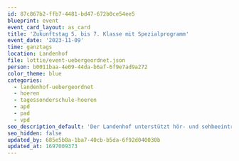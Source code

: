 ```yaml
---
id: 87c867b2-ffb7-4481-bd47-672b0ce54ee5
blueprint: event
event_card_layout: as_card
title: 'Zukunftstag 5. bis 7. Klasse mit Spezialprogramm'
event_date: '2023-11-09'
time: ganztags
location: Landenhof
file: lottie/event-uebergeordnet.json
person: b0011baa-4e09-44da-b6af-6f9e7ad9a272
color_theme: blue
categories:
  - landenhof-uebergeordnet
  - hoeren
  - tagessonderschule-hoeren
  - apd
  - pad
  - vpd
seo_description_default: 'Der Landenhof unterstützt hör- und sehbeeinträchtigte Kinder & Jugendliche in ihrem selbstbestimmten Leben durch Förderung ihrer Fähigkeiten & Entwicklung'
seo_hidden: false
updated_by: 685e5b8a-1ba7-40cb-b5da-6f92d040030b
updated_at: 1697009373
---
```


